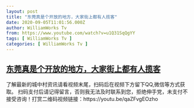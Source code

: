 ```yaml
---
layout: post
title: "东莞真是个开放的地方，大家街上都有人揽客"
date: 2020-09-05T11:01:56.000Z
author: WilliamWorks Tv
from: https://www.youtube.com/watch?v=u1Q31SqQgYY
tags: [ WilliamWorks Tv ]
categories: [ WilliamWorks Tv ]
---
```

<!--1599303716000-->
[东莞真是个开放的地方，大家街上都有人揽客](https://www.youtube.com/watch?v=u1Q31SqQgYY)
------

<div>
了解最新的城中村资讯请看视频末尾，扫码后在视频下方留下QQ,微信等方式获取。 扫码支付后请记得留言，否则我无法及时联系到您，拒绝伸手党，未支付不接受咨询！打赏二维码视频链接：https://youtu.be/qaZFvgEOzho
</div>
